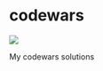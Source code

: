 # codewars

[![](https://www.codewars.com/users/thinhntr/badges/large)](https://www.codewars.com/users/alexlearnsai/)

My codewars solutions
